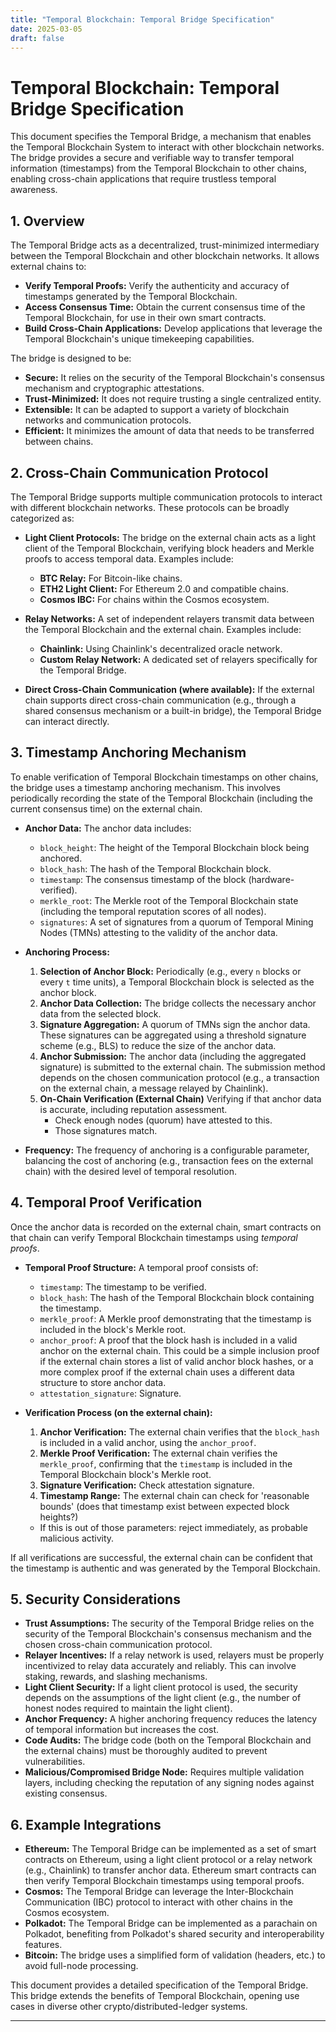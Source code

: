```yaml
---
title: "Temporal Blockchain: Temporal Bridge Specification"
date: 2025-03-05
draft: false
---
```


# Temporal Blockchain: Temporal Bridge Specification

This document specifies the Temporal Bridge, a mechanism that enables the Temporal Blockchain System to interact with other blockchain networks. The bridge provides a secure and verifiable way to transfer temporal information (timestamps) from the Temporal Blockchain to other chains, enabling cross-chain applications that require trustless temporal awareness.

## 1. Overview

The Temporal Bridge acts as a decentralized, trust-minimized intermediary between the Temporal Blockchain and other blockchain networks. It allows external chains to:

*   **Verify Temporal Proofs:**  Verify the authenticity and accuracy of timestamps generated by the Temporal Blockchain.
*   **Access Consensus Time:** Obtain the current consensus time of the Temporal Blockchain, for use in their own smart contracts.
*   **Build Cross-Chain Applications:** Develop applications that leverage the Temporal Blockchain's unique timekeeping capabilities.

The bridge is designed to be:

*   **Secure:**  It relies on the security of the Temporal Blockchain's consensus mechanism and cryptographic attestations.
*   **Trust-Minimized:**  It does not require trusting a single centralized entity.
*   **Extensible:**  It can be adapted to support a variety of blockchain networks and communication protocols.
*   **Efficient:** It minimizes the amount of data that needs to be transferred between chains.

## 2. Cross-Chain Communication Protocol

The Temporal Bridge supports multiple communication protocols to interact with different blockchain networks. These protocols can be broadly categorized as:

*   **Light Client Protocols:**  The bridge on the external chain acts as a light client of the Temporal Blockchain, verifying block headers and Merkle proofs to access temporal data.  Examples include:
    *   **BTC Relay:**  For Bitcoin-like chains.
    *   **ETH2 Light Client:**  For Ethereum 2.0 and compatible chains.
    *   **Cosmos IBC:**  For chains within the Cosmos ecosystem.

*   **Relay Networks:**  A set of independent relayers transmit data between the Temporal Blockchain and the external chain.  Examples include:
    *   **Chainlink:**  Using Chainlink's decentralized oracle network.
    *   **Custom Relay Network:**  A dedicated set of relayers specifically for the Temporal Bridge.

*   **Direct Cross-Chain Communication (where available):**  If the external chain supports direct cross-chain communication (e.g., through a shared consensus mechanism or a built-in bridge), the Temporal Bridge can interact directly.

## 3. Timestamp Anchoring Mechanism

To enable verification of Temporal Blockchain timestamps on other chains, the bridge uses a timestamp anchoring mechanism. This involves periodically recording the state of the Temporal Blockchain (including the current consensus time) on the external chain.

*   **Anchor Data:**  The anchor data includes:
    *   `block_height`:  The height of the Temporal Blockchain block being anchored.
    *   `block_hash`:  The hash of the Temporal Blockchain block.
    *   `timestamp`:  The consensus timestamp of the block (hardware-verified).
    *   `merkle_root`:  The Merkle root of the Temporal Blockchain state (including the temporal reputation scores of all nodes).
    *   `signatures`:  A set of signatures from a quorum of Temporal Mining Nodes (TMNs) attesting to the validity of the anchor data.

*   **Anchoring Process:**

    1.  **Selection of Anchor Block:**  Periodically (e.g., every `n` blocks or every `t` time units), a Temporal Blockchain block is selected as the anchor block.
    2.  **Anchor Data Collection:** The bridge collects the necessary anchor data from the selected block.
    3.  **Signature Aggregation:**  A quorum of TMNs sign the anchor data. These signatures can be aggregated using a threshold signature scheme (e.g., BLS) to reduce the size of the anchor data.
    4.  **Anchor Submission:**  The anchor data (including the aggregated signature) is submitted to the external chain.  The submission method depends on the chosen communication protocol (e.g., a transaction on the external chain, a message relayed by Chainlink).
    5. **On-Chain Verification (External Chain)** Verifying if that anchor data is accurate, including reputation assessment.
        * Check enough nodes (quorum) have attested to this.
        *  Those signatures match.

*   **Frequency:**  The frequency of anchoring is a configurable parameter, balancing the cost of anchoring (e.g., transaction fees on the external chain) with the desired level of temporal resolution.

## 4. Temporal Proof Verification

Once the anchor data is recorded on the external chain, smart contracts on that chain can verify Temporal Blockchain timestamps using *temporal proofs*.

*   **Temporal Proof Structure:** A temporal proof consists of:
    *   `timestamp`:  The timestamp to be verified.
    *   `block_hash`:  The hash of the Temporal Blockchain block containing the timestamp.
    *   `merkle_proof`:  A Merkle proof demonstrating that the timestamp is included in the block's Merkle root.
    *   `anchor_proof`:  A proof that the block hash is included in a valid anchor on the external chain. This could be a simple inclusion proof if the external chain stores a list of valid anchor block hashes, or a more complex proof if the external chain uses a different data structure to store anchor data.
    *   `attestation_signature`: Signature.

*   **Verification Process (on the external chain):**

    1.  **Anchor Verification:**  The external chain verifies that the `block_hash` is included in a valid anchor, using the `anchor_proof`.
    2.  **Merkle Proof Verification:**  The external chain verifies the `merkle_proof`, confirming that the `timestamp` is included in the Temporal Blockchain block's Merkle root.
    3.  **Signature Verification:** Check attestation signature.
    4. **Timestamp Range:** The external chain can check for 'reasonable bounds' (does that timestamp exist between expected block heights?)
     *   If this is out of those parameters: reject immediately, as probable malicious activity.

If all verifications are successful, the external chain can be confident that the timestamp is authentic and was generated by the Temporal Blockchain.

## 5. Security Considerations

*   **Trust Assumptions:** The security of the Temporal Bridge relies on the security of the Temporal Blockchain's consensus mechanism and the chosen cross-chain communication protocol.
*   **Relayer Incentives:** If a relay network is used, relayers must be properly incentivized to relay data accurately and reliably.  This can involve staking, rewards, and slashing mechanisms.
*   **Light Client Security:** If a light client protocol is used, the security depends on the assumptions of the light client (e.g., the number of honest nodes required to maintain the light client).
*   **Anchor Frequency:**  A higher anchoring frequency reduces the latency of temporal information but increases the cost.
*   **Code Audits:**  The bridge code (both on the Temporal Blockchain and the external chains) must be thoroughly audited to prevent vulnerabilities.
* **Malicious/Compromised Bridge Node:** Requires multiple validation layers, including checking the reputation of any signing nodes against existing consensus.

## 6. Example Integrations

*   **Ethereum:**  The Temporal Bridge can be implemented as a set of smart contracts on Ethereum, using a light client protocol or a relay network (e.g., Chainlink) to transfer anchor data. Ethereum smart contracts can then verify Temporal Blockchain timestamps using temporal proofs.
*   **Cosmos:**  The Temporal Bridge can leverage the Inter-Blockchain Communication (IBC) protocol to interact with other chains in the Cosmos ecosystem.
*   **Polkadot:**  The Temporal Bridge can be implemented as a parachain on Polkadot, benefiting from Polkadot's shared security and interoperability features.
*   **Bitcoin:** The bridge uses a simplified form of validation (headers, etc.) to avoid full-node processing.

This document provides a detailed specification of the Temporal Bridge. This bridge extends the benefits of Temporal Blockchain, opening use cases in diverse other crypto/distributed-ledger systems.

---

